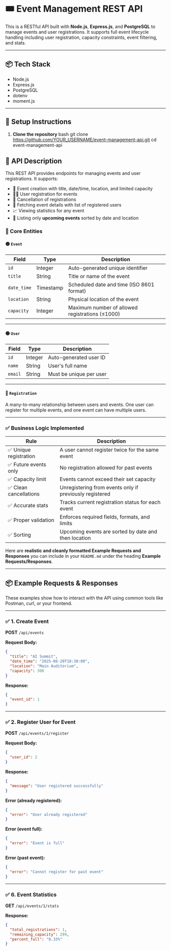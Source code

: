 
# 🎟️ Event Management REST API

This is a RESTful API built with **Node.js**, **Express.js**, and **PostgreSQL** to manage events and user registrations. It supports full event lifecycle handling including user registration, capacity constraints, event filtering, and stats.

---

## 📦 Tech Stack

- Node.js
- Express.js
- PostgreSQL
- dotenv
- moment.js

---

## 🚀 Setup Instructions

1. **Clone the repository**
bash
git clone https://github.com/YOUR_USERNAME/event-management-api.git
cd event-management-api

## 📘 API Description

This REST API provides endpoints for managing events and user registrations. It supports:

* 📅 Event creation with title, date/time, location, and limited capacity
* 🙋‍♂️ User registration for events
* 🔁 Cancellation of registrations
* 📄 Fetching event details with list of registered users
* 📈 Viewing statistics for any event
* 🧾 Listing only **upcoming events** sorted by date and location

### 🧠 Core Entities

#### 🟡 `Event`

| Field       | Type      | Description                                     |
| ----------- | --------- | ----------------------------------------------- |
| `id`        | Integer   | Auto-generated unique identifier                |
| `title`     | String    | Title or name of the event                      |
| `date_time` | Timestamp | Scheduled date and time (ISO 8601 format)       |
| `location`  | String    | Physical location of the event                  |
| `capacity`  | Integer   | Maximum number of allowed registrations (≤1000) |

---

#### 🟢 `User`

| Field   | Type    | Description             |
| ------- | ------- | ----------------------- |
| `id`    | Integer | Auto-generated user ID  |
| `name`  | String  | User's full name        |
| `email` | String  | Must be unique per user |

---

#### 🔵 `Registration`

A many-to-many relationship between users and events. One user can register for multiple events, and one event can have multiple users.

---

### ✅ Business Logic Implemented

| Rule                  | Description                                             |
| --------------------- | ------------------------------------------------------- |
| ✅ Unique registration | A user cannot register twice for the same event         |
| ✅ Future events only  | No registration allowed for past events                 |
| ✅ Capacity limit      | Events cannot exceed their set capacity                 |
| ✅ Clean cancellations | Unregistering from events only if previously registered |
| ✅ Accurate stats      | Tracks current registration status for each event       |
| ✅ Proper validation   | Enforces required fields, formats, and limits           |
| ✅ Sorting             | Upcoming events are sorted by date and then location    |

Here are **realistic and cleanly formatted Example Requests and Responses** you can include in your `README.md` under the heading **Example Requests/Responses**.

---

## 📦 Example Requests & Responses

These examples show how to interact with the API using common tools like Postman, curl, or your frontend.

---

### ✅ 1. Create Event

**POST** `/api/events`

**Request Body:**

```json
{
  "title": "AI Summit",
  "date_time": "2025-08-20T10:30:00",
  "location": "Main Auditorium",
  "capacity": 300
}
```

**Response:**

```json
{
  "event_id": 1
}
```

---

### ✅ 2. Register User for Event

**POST** `/api/events/1/register`

**Request Body:**

```json
{
  "user_id": 2
}
```

**Response:**

```json
{
  "message": "User registered successfully"
}
```

**Error (already registered):**

```json
{
  "error": "User already registered"
}
```

**Error (event full):**

```json
{
  "error": "Event is full"
}
```

**Error (past event):**

```json
{
  "error": "Cannot register for past event"
}
```

---


### ✅ 6. Event Statistics

**GET** `/api/events/1/stats`

**Response:**

```json
{
  "total_registrations": 1,
  "remaining_capacity": 299,
  "percent_full": "0.33%"
}
```


